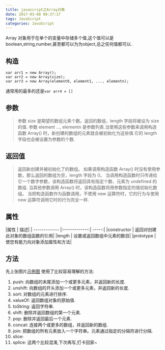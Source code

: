 ```yaml
---
title: javascript之Array对象
date: 2017-03-08 08:37:17
tags: JavaScript
categories: JavaScript
---
```

Array 对象用于在单个的变量中存储多个值,这个值可以是boolean,string,number,甚至都可以为为object,总之任何值都可以.
<!--more-->
## 构造

    var arr1 = new Array();
    var arr2 = new Array(size);
    var arr3 = new Array(element0, element1, ..., elementn);

通常用的最多的还是`var arr4 = []`
## 参数

>参数 size 是期望的数组元素个数。返回的数组，length 字段将被设为 size 的值.
参数 element ..., elementn 是参数列表.当使用这些参数来调用构造函数 Array() 时，新创建的数组的元素就会被初始化为这些值.它的 length 字段也会被设置为参数的个数.

## 返回值

>返回新创建并被初始化了的数组。
如果调用构造函数 Array() 时没有使用参数，那么返回的数组为空，length 字段为 0。
当调用构造函数时只传递给它一个数字参数，该构造函数将返回具有指定个数、元素为 undefined 的数组.
当其他参数调用 Array() 时，该构造函数将用参数指定的值初始化数组。
当把构造函数作为函数调用，不使用 new 运算符时，它的行为与使用 new 运算符调用它时的行为完全一样.

## 属性

|属性   |   描述|
| ------------- |:-------------:| -----:|
|constructor | 返回对创建此对象的数组函数的引用|
|length | 设置或返回数组中元素的数目|
|prototype  | 使您有能力向对象添加属性和方法|

## 方法

先上张图片[示例图](../../../../imgs/fangfa.png)
使用了比较容易理解的方法:
1. push: 向数组的末尾添加一个或更多元素，并返回新的长度.
2. unshift: 向数组的开头添加一个或更多元素，并返回新的长度.
3. sort: 对数组的元素进行排序.
4. valueOf: 返回数组对象的原始值.
5. toString: 返回字符串.
6. shift: 删除并返回数组的第一个元素.
7. pop: 删除并返回最后一个元素.
8. concat: 连接两个或更多的数组，并返回新的数组.
9. join: 把数组的所有元素放入一个字符串。元素通过指定的分隔符进行分隔.
10. slice:
11. splice:
这两个比较混淆,下次再写,打卡回家~